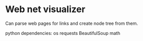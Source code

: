 Web net visualizer
==================

Can parse web pages for links and create node tree from them.

python dependencies:
      os
      requests
      BeautifulSoup
      math
